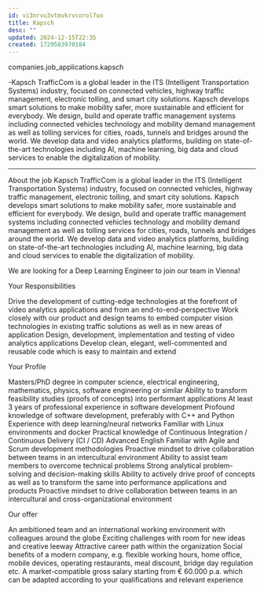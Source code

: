 ```yaml
---
id: vi3nrvu3vtmvkrvcorol7uo
title: Kapsch
desc: ""
updated: 2024-12-15T22:35
created: 1729503970184
---
```


companies.job_applications.kapsch


-Kapsch TrafficCom is a global leader in the ITS (Intelligent Transportation Systems) industry, focused on connected vehicles, highway traffic management, electronic tolling, and smart city solutions. Kapsch develops smart solutions to make mobility safer, more sustainable and efficient for everybody. We design, build and operate traffic management systems including connected vehicles technology and mobility demand management as well as tolling services for cities, roads, tunnels and bridges around the world. We develop data and video analytics platforms, building on state-of-the-art technologies including AI, machine learning, big data and cloud services to enable the digitalization of mobility. 



---

About the job
Kapsch TrafficCom is a global leader in the ITS (Intelligent Transportation Systems) industry, focused on connected vehicles, highway traffic management, electronic tolling, and smart city solutions. Kapsch develops smart solutions to make mobility safer, more sustainable and efficient for everybody. We design, build and operate traffic management systems including connected vehicles technology and mobility demand management as well as tolling services for cities, roads, tunnels and bridges around the world. We develop data and video analytics platforms, building on state-of-the-art technologies including AI, machine learning, big data and cloud services to enable the digitalization of mobility. 



We are looking for a Deep Learning Engineer to join our team in Vienna!



Your Responsibilities



Drive the development of cutting-edge technologies at the forefront of video analytics applications and from an end-to-end-perspective
Work closely with our product and design teams to embed computer vision technologies in existing traffic solutions as well as in new areas of application
Design, development, implementation and testing of video analytics applications
Develop clean, elegant, well-commented and reusable code which is easy to maintain and extend


Your Profile



Masters/PhD degree in computer science, electrical engineering, mathematics, physics, software engineering or similar
Ability to transform feasibility studies (proofs of concepts) into performant applications
At least 3 years of professional experience in software development
Profound knowledge of software development, preferably with C++ and Python
Experience with deep learning/neural networks
Familiar with Linux environments and docker
Practical knowledge of Continuous Integration / Continuous Delivery (CI / CD)
Advanced English
Familiar with Agile and Scrum development methodologies
Proactive mindset to drive collaboration between teams in an intercultural environment
Ability to assist team members to overcome technical problems
Strong analytical problem-solving and decision-making skills
Ability to actively drive proof of concepts as well as to transform the same into performance applications and products
Proactive mindset to drive collaboration between teams in an intercultural and cross-organizational environment


Our offer



An ambitioned team and an international working environment with colleagues around the globe
Exciting challenges with room for new ideas and creative leeway
Attractive career path within the organization
Social benefits of a modern company, e.g. flexible working hours, home office, mobile devices, operating restaurants, meal discount, bridge day regulation etc.
A market-compatible gross salary starting from € 60.000 p.a. which can be adapted according to your qualifications and relevant experience